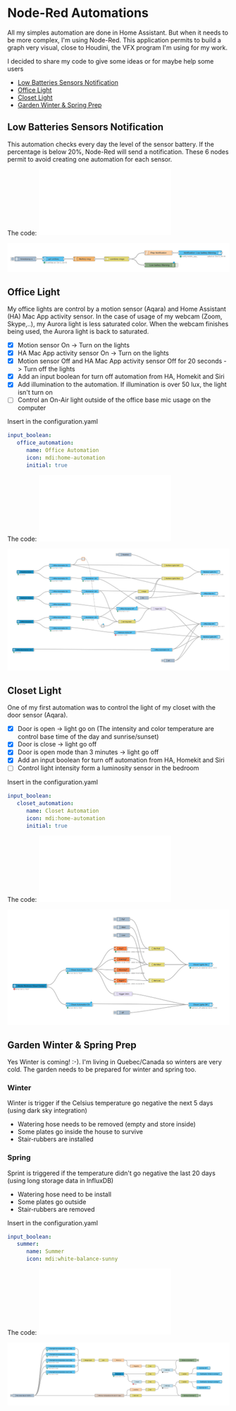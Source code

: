 # Node-Red Automations #

All my simples automation are done in Home Assistant. But when it needs to be more complex, I'm using Node-Red. 
This application permits to build a graph very visual, close to Houdini, the VFX program I'm using for my work.

I decided to share my code to give some ideas or for maybe help some users

- [Low Batteries Sensors Notification](#low-batteries-sensors-notification)
- [Office Light](#office-light)
- [Closet Light](#closet-light)
- [Garden Winter & Spring Prep](#garden-winter--spring-prep)

## Low Batteries Sensors Notification ##
This automation checks every day the level of the sensor battery. If the percentage is below 20%, Node-Red will send a notification. 
These 6 nodes permit to avoid creating one automation for each sensor.

The code: ![Low Batteries Sensors Notification Json](lowBatteriesSensorsNotification.json)

![Low Batteries Sensors Notification Graph](lowBatteriesSensorsNotification.png)

## Office Light ##
My office lights are control by a motion sensor (Aqara) and Home Assistant (HA) Mac App activity sensor. 
In the case of usage of my webcam (Zoom, Skype,..), my Aurora light is less saturated color. When the webcam finishes being used, the Aurora light is back to saturated.
- [x] Motion sensor On -> Turn on the lights
- [x] HA Mac App activity sensor On -> Turn on the lights
- [x] Motion sensor Off and HA Mac App activity sensor Off for 20 seconds -> Turn off the lights
- [x] Add an input boolean for turn off automation from HA, Homekit and Siri
- [x] Add illumination to the automation. If illumination is over 50 lux, the light isn't turn on
- [ ] Control an On-Air light outside of the office base mic usage on the computer

Insert in the configuration.yaml
```yml
input_boolean:
   office_automation:
      name: Office Automation
      icon: mdi:home-automation
      initial: true
```

The code: ![Office Light Json](officeLight.json)

![Office Light Graph](officeLight.png)


## Closet Light ##

One of my first automation was to control the light of my closet with the door sensor (Aqara).
- [x] Door is open -> light go on
	(The intensity and color temperature are control base time of the day and sunrise/sunset)
- [x] Door is close -> light go off 
- [x] Door is open mode than 3 minutes -> light go off
- [x] Add an input boolean for turn off automation from HA, Homekit and Siri
- [ ] Control light intensity form a luminosity sensor in the bedroom

Insert in the configuration.yaml
```yml
input_boolean:
   closet_automation:
      name: Closet Automation
      icon: mdi:home-automation
      initial: true
```

The code: ![Closet Light Json](closetLight.json)

![Closet Light Graph](closetLight.png)


## Garden Winter & Spring Prep ##

Yes  Winter is coming! :-). 
I'm living in Quebec/Canada so winters are very cold. 
The garden needs to be prepared for winter and spring too.

### Winter ###
Winter is trigger if the Celsius temperature go negative the next  5 days (using dark sky integration)
- Watering hose needs to be removed (empty and store inside)
- Some plates go inside the house to survive
- Stair-rubbers are installed

### Spring ###
Sprint is triggered if the temperature didn't go negative the last 20 days (using long storage data in InfluxDB)
- Watering hose need to be install
- Some plates go outside
- Stair-rubbers are removed

Insert in the configuration.yaml
```yml
input_boolean:
   summer:
      name: Summer
      icon: mdi:white-balance-sunny
```

The code: ![Garden Winter & Spring Prep Json](gardenWinterSpringPrep.json)

![Garden Winter & Spring Prep Graph](gardenWinterSpringPrep.png)
